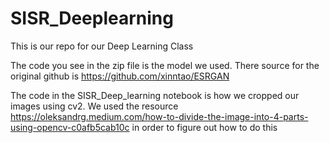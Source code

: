 # SISR_Deeplearning
This is our repo for our Deep Learning Class

The code you see in the zip file is the model we used. There source for the original github is https://github.com/xinntao/ESRGAN

The code in the SISR_Deep_learning notebook is how we cropped our images using cv2. We used the resource https://oleksandrg.medium.com/how-to-divide-the-image-into-4-parts-using-opencv-c0afb5cab10c
in order to figure out how to do this
